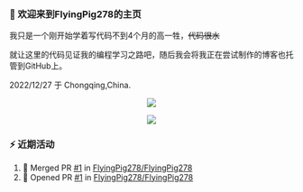 ### :eyes: 欢迎来到FlyingPig278的主页  
我只是一个刚开始学着写代码不到4个月的高一牲，~~代码很水~~  

就让这里的代码见证我的编程学习之路吧，随后我会将我正在尝试制作的博客也托管到GitHub上。  
  
2022/12/27 于 Chongqing,China.
<p align="center">  
  <img src="https://github-readme-stats.vercel.app/api?username=FlyingPig278&locale=cn" />   
</p>  

<p align="center">  
  <img src="https://github-readme-stats.vercel.app/api/top-langs/?username=FlyingPig278&layout=compact&locale=cn" />
</p>

### :zap: 近期活动
<!--START_SECTION:activity-->  
1. 🎉 Merged PR [#1](https://github.com/FlyingPig278/FlyingPig278/pull/1) in [FlyingPig278/FlyingPig278](https://github.com/FlyingPig278/FlyingPig278)
2. 💪 Opened PR [#1](https://github.com/FlyingPig278/FlyingPig278/pull/1) in [FlyingPig278/FlyingPig278](https://github.com/FlyingPig278/FlyingPig278)
<!--END_SECTION:activity-->







<!---
FlyingPig278/FlyingPig278 is a ✨ special ✨ repository because its `README.md` (this file) appears on your GitHub profile.
You can click the Preview link to take a look at your changes.
--->
